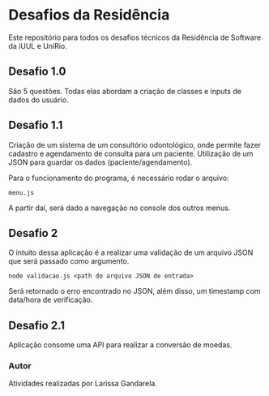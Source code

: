 # Desafios da Residência

Este repositório para todos os desafios técnicos da Residência de Software da iUUL e UniRio. 

## Desafio 1.0

São 5 questões. Todas elas abordam a criação de classes e inputs de dados do usuário. 

## Desafio 1.1

Criação de um sistema de um consultório odontológico, onde permite fazer cadastro e agendamento de consulta para um paciente. Utilização de um JSON para guardar os dados (paciente/agendamento).

Para o funcionamento do programa, é necessário rodar o arquivo:

```
menu.js
```

A partir daí, será dado a navegação no console dos outros menus. 

## Desafio 2

O intuito dessa aplicação é a realizar uma validação de um arquivo JSON que será passado como argumento. 

```
node validacao.js <path do arquivo JSON de entrada>
```

Será retornado o erro encontrado no JSON, além disso, um timestamp com data/hora de verificação.

## Desafio 2.1

Aplicação consome uma API <ExchangeRate-API> para realizar a conversão de moedas. 

### Autor

Atividades realizadas por Larissa Gandarela.
